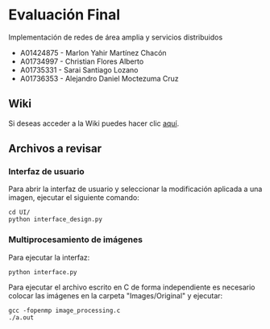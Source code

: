 # Evaluación Final

Implementación de redes de área amplia y servicios distribuidos

- A01424875 - Marlon Yahir Martínez Chacón
- A01734997 - Christian Flores Alberto
- A01735331 - Sarai Santiago Lozano
- A01736353 - Alejandro Daniel Moctezuma Cruz

## Wiki

Si deseas acceder a la Wiki puedes hacer clic [aquí](https://github.com/AlejandroMoc/ImplementaciónRedes/wiki).

## Archivos a revisar

### Interfaz de usuario

Para abrir la interfaz de usuario y seleccionar la modificación
aplicada a una imagen, ejecutar el siguiente comando:

    cd UI/
    python interface_design.py

### Multiprocesamiento de imágenes

Para ejecutar la interfaz:

    python interface.py

Para ejecutar el archivo escrito en C de forma independiente
es necesario colocar las imágenes en la carpeta
"Images/Original" y ejecutar:

    gcc -fopenmp image_processing.c
    ./a.out

<!-- ## Licencia

Este proyecto cuenta con la licensia GPLv3, la cual estipula que no se puede vender ni demandar por la auditoría del programa. -->